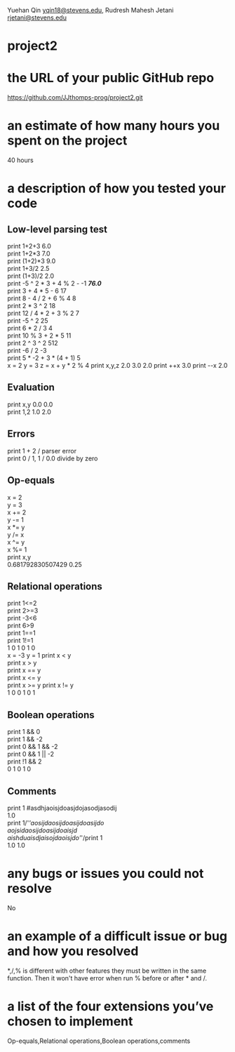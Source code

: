Yuehan Qin yqin18@stevens.edu, Rudresh Mahesh Jetani rjetani@stevens.edu
# project2
# the URL of your public GitHub repo
https://github.com/JJthomps-prog/project2.git
# an estimate of how many hours you spent on the project
40 hours
# a description of how you tested your code
## Low-level parsing test
print 1+2+3  6.0   
print 1+2*3  7.0    
print (1+2)*3  9.0  
print 1+3/2  2.5  
print (1+3)/2  2.0  
print -5 ^ 2 * 3 + 4 % 2 - -1  ***76.0***  
print 3 + 4 * 5 - 6  17  
print 8 - 4 / 2 + 6 % 4  8  
print 2 * 3 ^ 2  18  
print 12 / 4 * 2 + 3 % 2  7  
print -5 ^ 2  25  
print 6 * 2 / 3  4  
print 10 % 3 + 2 * 5  11  
print 2 ^ 3 ^ 2  512  
print -6 / 2  -3  
print 5 * -2 + 3 * (4 + 1)  5  
x = 2
y = 3
z = x + y * 2 % 4
print x,y,z
2.0 3.0 2.0
print ++x 3.0
print --x 2.0  
## Evaluation
print x,y 0.0 0.0  
print 1,2 1.0 2.0 
## Errors
print 1 + 2 / parser error  
print 0 / 1, 1 / 0.0 divide by zero  
## Op-equals
x = 2  
y = 3   
x += 2   
y -= 1  
x *= y  
y /= x  
x ^= y  
x %= 1  
print x,y  
0.681792830507429 0.25
## Relational operations
print 1<=2  
print 2>=3  
print -3<6  
print 6>9  
print 1==1  
print 1!=1  
1 0 1 0 1 0  
x = -3 y = 1
print x < y  
print x > y  
print x == y  
print x <= y  
print  x >= y 
print  x != y  
1 0 0 1 0 1 
## Boolean operations
print 1 && 0  
print 1 && -2  
print 0 && 1 && -2  
print 0 && 1 || -2  
print !1 && 2  
0 1 0 1 0  
## Comments
print 1 #asdhjaoisjdoasjdojasodjasodij  
1.0  
print 1/'*'aosijdaosijdoasijdoasijdo  
aojsidaosijdoasijdoaisjd   
aishduaisdjaisojdaoisjdo'*'/print 1  
1.0 1.0  
# any bugs or issues you could not resolve
No
# an example of a difficult issue or bug and how you resolved
*,/,% is different with other features they must be written in the same function. Then it won't have error when run % before or after * and /.
# a list of the four extensions you’ve chosen to implement
Op-equals,Relational operations,Boolean operations,comments
